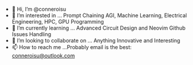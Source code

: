 - 👋 Hi, I’m @conneroisu
- 👀 I’m interested in ... Prompt Chaining AGI, Machine Learning, Electrical Engineering, HPC, GPU Programming
- 🌱 I’m currently learning ... Advanced Circuit Design and Neovim Github Issues Handling
- 💞️ I’m looking to collaborate on ... Anything Innovative and Interesting
- 📫 How to reach me ...Probably email is the best: conneroisu@outlook.com

<!---
conneroisu/conneroisu is a ✨ special ✨ repository because its `README.md` (this file) appears on your GitHub profile.
You can click the Preview link to take a look at your changes.
--->
